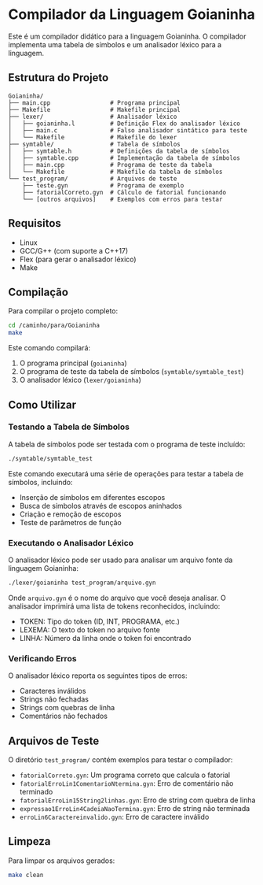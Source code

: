 # Compilador da Linguagem Goianinha

Este é um compilador didático para a linguagem Goianinha. O compilador implementa uma tabela de símbolos e um analisador léxico para a linguagem.

## Estrutura do Projeto

```
Goianinha/
├── main.cpp                 # Programa principal
├── Makefile                 # Makefile principal
├── lexer/                   # Analisador léxico
│   ├── goianinha.l          # Definição Flex do analisador léxico
│   ├── main.c               # Falso analisador sintático para teste
│   └── Makefile             # Makefile do lexer
├── symtable/                # Tabela de símbolos
│   ├── symtable.h           # Definições da tabela de símbolos
│   ├── symtable.cpp         # Implementação da tabela de símbolos
│   ├── main.cpp             # Programa de teste da tabela
│   └── Makefile             # Makefile da tabela de símbolos
└── test_program/            # Arquivos de teste
    ├── teste.gyn            # Programa de exemplo
    ├── fatorialCorreto.gyn  # Cálculo de fatorial funcionando
    └── [outros arquivos]    # Exemplos com erros para testar
```

## Requisitos

- Linux
- GCC/G++ (com suporte a C++17)
- Flex (para gerar o analisador léxico)
- Make

## Compilação

Para compilar o projeto completo:

```bash
cd /caminho/para/Goianinha
make
```

Este comando compilará:

1. O programa principal (`goianinha`)
2. O programa de teste da tabela de símbolos (`symtable/symtable_test`)
3. O analisador léxico (`lexer/goianinha`)

## Como Utilizar

### Testando a Tabela de Símbolos

A tabela de símbolos pode ser testada com o programa de teste incluído:

```bash
./symtable/symtable_test
```

Este comando executará uma série de operações para testar a tabela de símbolos, incluindo:

- Inserção de símbolos em diferentes escopos
- Busca de símbolos através de escopos aninhados
- Criação e remoção de escopos
- Teste de parâmetros de função

### Executando o Analisador Léxico

O analisador léxico pode ser usado para analisar um arquivo fonte da linguagem Goianinha:

```bash
./lexer/goianinha test_program/arquivo.gyn
```

Onde `arquivo.gyn` é o nome do arquivo que você deseja analisar. O analisador imprimirá uma lista de tokens reconhecidos, incluindo:

- TOKEN: Tipo do token (ID, INT, PROGRAMA, etc.)
- LEXEMA: O texto do token no arquivo fonte
- LINHA: Número da linha onde o token foi encontrado

### Verificando Erros

O analisador léxico reporta os seguintes tipos de erros:

- Caracteres inválidos
- Strings não fechadas
- Strings com quebras de linha
- Comentários não fechados

## Arquivos de Teste

O diretório `test_program/` contém exemplos para testar o compilador:

- `fatorialCorreto.gyn`: Um programa correto que calcula o fatorial
- `fatorialErroLin1ComentarioNtermina.gyn`: Erro de comentário não terminado
- `fatorialErroLin15String2linhas.gyn`: Erro de string com quebra de linha
- `expressao1ErroLin4CadeiaNaoTermina.gyn`: Erro de string não terminada
- `erroLin6Caractereinvalido.gyn`: Erro de caractere inválido

## Limpeza

Para limpar os arquivos gerados:

```bash
make clean
```
